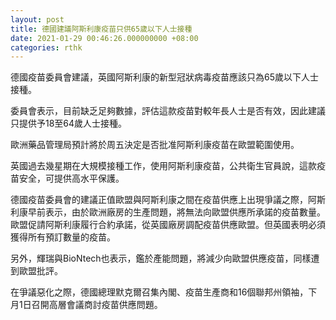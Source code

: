 ```yaml
---
layout: post
title: 德國建議阿斯利康疫苗只供65歲以下人士接種
date: 2021-01-29 00:46:26.000000000 +08:00
categories: rthk
---
```


德國疫苗委員會建議，英國阿斯利康的新型冠狀病毒疫苗應該只為65歲以下人士接種。

委員會表示，目前缺乏足夠數據，評估這款疫苗對較年長人士是否有效，因此建議只提供予18至64歲人士接種。

歐洲藥品管理局預計將於周五決定是否批准阿斯利康疫苗在歐盟範圍使用。

英國過去幾星期在大規模接種工作，使用阿斯利康疫苗，公共衛生官員說，這款疫苗安全，可提供高水平保護。

德國疫苗委員會的建議正值歐盟與阿斯利康之間在疫苗供應上出現爭議之際，阿斯利康早前表示，由於歐洲廠房的生產問題，將無法向歐盟供應所承諾的疫苗數量。歐盟促請阿斯利康履行合約承諾，從英國廠房調配疫苗供應歐盟。但英國表明必須獲得所有預訂數量的疫苗。

另外，輝瑞與BioNtech也表示，鑑於產能問題，將減少向歐盟供應疫苗，同樣遭到歐盟批評。

在爭議惡化之際，德國總理默克爾召集內閣、疫苗生產商和16個聯邦州領袖，下月1日召開高層會議商討疫苗供應問題。
